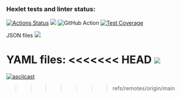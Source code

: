 ### Hexlet tests and linter status:
[![Actions Status](https://github.com/Daria-Savicheva/frontend-project-46/workflows/hexlet-check/badge.svg)](https://github.com/Daria-Savicheva/frontend-project-46/actions)
<a href="https://codeclimate.com/github/Daria-Savicheva/frontend-project-46/maintainability"><img src="https://api.codeclimate.com/v1/badges/e2244d5fcad9fb22f9db/maintainability" /></a>
![GitHub Action](https://github.com/Daria-Savicheva/frontend-project-46/actions/workflows/github-actions-demo.yml/badge.svg)
[![Test Coverage](https://api.codeclimate.com/v1/badges/e2244d5fcad9fb22f9db/test_coverage)](https://codeclimate.com/github/Daria-Savicheva/frontend-project-46/test_coverage)

JSON files
<a href="https://asciinema.org/a/pf40xnLzGK5gT3E2dIhexM3ys" target="_blank"><img src="https://asciinema.org/a/pf40xnLzGK5gT3E2dIhexM3ys.svg" /></a>

YAML files:
<<<<<<< HEAD
<a href="https://asciinema.org/a/576994" target="_blank"><img src="https://asciinema.org/a/576994.svg" /></a>
=======
[![asciicast](https://asciinema.org/a/576990.svg)](https://asciinema.org/a/576990)
>>>>>>> refs/remotes/origin/main
